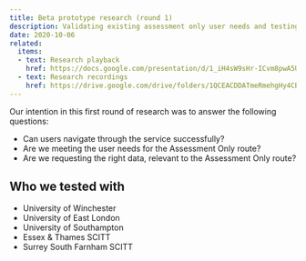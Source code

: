 ```yaml
---
title: Beta prototype research (round 1)
description: Validating existing assessment only user needs and testing the prototype
date: 2020-10-06
related:
  items:
  - text: Research playback
    href: https://docs.google.com/presentation/d/1_iH4sW9sHr-ICvm8pwA5UaJFToWsQjf-P8U2A3fbYXw/
  - text: Research recordings
    href: https://drive.google.com/drive/folders/1QCEACDDATmeRmehgHy4CBJi3CGLgEW66
---
```


Our intention in this first round of research was to answer the following questions:

* Can users navigate through the service successfully?
* Are we meeting the user needs for the Assessment Only route?
* Are we requesting the right data, relevant to the Assessment Only route?

## Who we tested with

* University of Winchester
* University of East London
* University of Southampton
* Essex & Thames SCITT
* Surrey South Farnham SCITT
